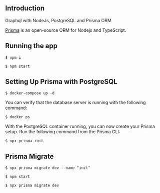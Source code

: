 
## Introduction
Graphql with NodeJs, PostgreSQL and Prisma ORM

[Prisma](https://www.prisma.io/) is an open-source ORM for Nodejs and TypeScript.

## Running the app
    $ npm i

    $ npm start
 


## Setting Up Prisma with PostgreSQL

    $ docker-compose up -d
 
You can verify that the database server is running with the following command:

    $ docker ps
 

With the PostgreSQL container running, you can now create your Prisma setup. Run the following command from the Prisma CLI:

    $ npx prisma init

## Prisma Migrate
 
    $ npx prisma migrate dev --name "init" 
 
    $ npm start 

    $ npx prisma migrate dev
